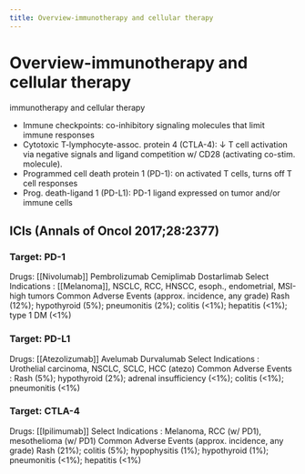 ```yaml
---
title: Overview-immunotherapy and cellular therapy
---
```

# Overview-immunotherapy and cellular therapy
immunotherapy and cellular therapy

* Immune checkpoints: co-inhibitory signaling molecules that limit immune responses
* Cytotoxic T-lymphocyte-assoc. protein 4 (CTLA-4): ↓ T cell activation via negative signals and ligand competition w/ CD28 (activating co-stim. molecule).
* Programmed cell death protein 1 (PD-1): on activated T cells, turns off T cell responses
* Prog. death-ligand 1 (PD-L1): PD-1 ligand expressed on tumor and/or immune cells

## ICIs (Annals of Oncol 2017;28:2377)
### Target: PD-1
Drugs: [[Nivolumab]] Pembrolizumab Cemiplimab Dostarlimab 
Select Indications : [[Melanoma]], NSCLC, RCC, HNSCC, esoph., endometrial, MSI-high tumors
Common Adverse Events (approx. incidence, any grade) Rash (12%); hypothyroid (5%); pneumonitis (2%); colitis (<1%); hepatitis (<1%); type 1 DM (<1%)
### Target: PD-L1
Drugs: [[Atezolizumab]] Avelumab Durvalumab
Select Indications : Urothelial carcinoma, NSCLC, SCLC, HCC (atezo)
Common Adverse Events : Rash (5%); hypothyroid (2%); adrenal insufficiency (<1%); colitis (<1%); pneumonitis (<1%)
### Target: CTLA-4
Drugs: [[Ipilimumab]]
Select Indications : Melanoma, RCC (w/ PD1), mesothelioma (w/ PD1)
Common Adverse Events (approx. incidence, any grade) Rash (21%); colitis (5%); hypophysitis (1%); hypothyroid (1%); pneumonitis (<1%); hepatitis (<1%)
